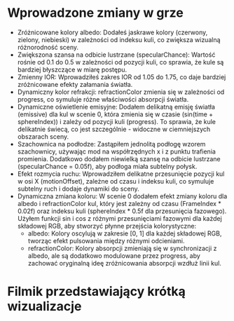 # Wprowadzone zmiany w grze
- Zróżnicowane kolory albedo: Dodałeś jaskrawe kolory (czerwony, zielony, niebieski) w zależności od indeksu kuli, co zwiększa wizualną różnorodność sceny.
- Zwiększona szansa na odbicie lustrzane (specularChance): Wartość rośnie od 0.1 do 0.5 w zależności od pozycji kuli, co sprawia, że kule są bardziej błyszczące w miarę postępu.
- Zmienny IOR: Wprowadziłeś zakres IOR od 1.05 do 1.75, co daje bardziej zróżnicowane efekty załamania światła.
- Dynamiczny kolor refrakcji: refractionColor zmienia się w zależności od progress, co symuluje różne właściwości absorpcji światła.
- Dynamiczne oświetlenie emisyjne: Dodałem delikatną emisję światła (emissive) dla kul w scenie 0, która zmienia się w czasie (sin(time + sphereIndex)) i zależy od pozycji kuli (progress). To sprawia, że kule delikatnie świecą, co jest szczególnie - widoczne w ciemniejszych obszarach sceny.
- Szachownica na podłodze: Zastąpiłem jednolitą podłogę wzorem szachownicy, używając mod na współrzędnych x i z punktu trafienia promienia. Dodatkowo dodałem niewielką szansę na odbicie lustrzane (specularChance = 0.05f), aby podłoga miała subtelny połysk.
- Efekt rozmycia ruchu: Wprowadziłem delikatne przesunięcie pozycji kul w osi X (motionOffset), zależne od czasu i indeksu kuli, co symuluje subtelny ruch i dodaje dynamiki do sceny.
- Dynamiczna zmiana koloru: W scenie 0 dodałem efekt zmiany koloru dla albedo i refractionColor kul, który jest zależny od czasu (FrameIndex * 0.02f) oraz indeksu kuli (sphereIndex * 0.5f dla przesunięcia fazowego). Użyłem funkcji sin i cos z różnymi przesunięciami fazowymi dla każdej składowej RGB, aby stworzyć płynne przejścia kolorystyczne:
  - albedo: Kolory oscylują w zakresie [0, 1] dla każdej składowej RGB, tworząc efekt pulsowania między różnymi odcieniami.
  - refractionColor: Kolory absorpcji zmieniają się w synchronizacji z albedo, ale są dodatkowo modulowane przez progress, aby zachować oryginalną ideę zróżnicowania absorpcji wzdłuż linii kul.

# Filmik przedstawiający krótką wizualizacje


